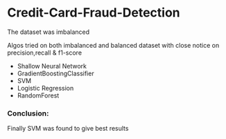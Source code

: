 # Credit-Card-Fraud-Detection

The dataset was imbalanced

Algos tried on both imbalanced and balanced dataset with close notice on precision,recall & f1-score

- Shallow Neural Network
- GradientBoostingClassifier
- SVM
- Logistic Regression
- RandomForest

### Conclusion:

Finally SVM was found to give best results
